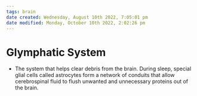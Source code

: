```yaml
---
tags: brain
date created: Wednesday, August 10th 2022, 7:05:01 pm
date modified: Monday, October 10th 2022, 2:02:26 pm
---
```


# Glymphatic System
- The system that helps clear debris from the brain. During sleep, special glial cells called astrocytes form a network of conduits that allow cerebrospinal fluid to flush unwanted and unnecessary proteins out of the brain.



